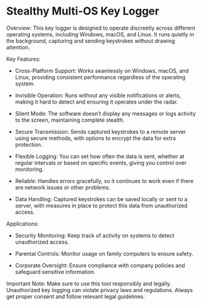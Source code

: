 # Stealthy Multi-OS Key Logger

Overview:
This key logger is designed to operate discreetly across different operating systems, including Windows, macOS, and Linux. It runs quietly in the background, capturing and sending keystrokes without drawing attention.

Key Features:

- Cross-Platform Support: Works seamlessly on Windows, macOS, and Linux, providing consistent performance regardless of the operating system.

- Invisible Operation: Runs without any visible notifications or alerts, making it hard to detect and ensuring it operates under the radar.

- Silent Mode: The software doesn’t display any messages or logs activity to the screen, maintaining complete stealth.

- Secure Transmission: Sends captured keystrokes to a remote server using secure methods, with options to encrypt the data for extra protection.

- Flexible Logging: You can set how often the data is sent, whether at regular intervals or based on specific events, giving you control over monitoring.

- Reliable: Handles errors gracefully, so it continues to work even if there are network issues or other problems.

- Data Handling: Captured keystrokes can be saved locally or sent to a server, with measures in place to protect this data from unauthorized access.

Applications:

- Security Monitoring: Keep track of activity on systems to detect unauthorized access.

- Parental Controls: Monitor usage on family computers to ensure safety.

- Corporate Oversight: Ensure compliance with company policies and safeguard sensitive information.

Important Note: Make sure to use this tool responsibly and legally. Unauthorized key logging can violate privacy laws and regulations. Always get proper consent and follow relevant legal guidelines.
